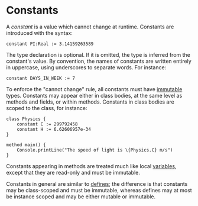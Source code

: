 Constants
=========

A *constant* is a value which cannot change at runtime. Constants are introduced with the syntax:

    constant PI:Real := 3.14159263589

The type declaration is optional. If it is omitted, the type is inferred from the constant's value.
By convention, the names of constants are written entirely in uppercase, using underscores to
separate words. For instance:

    constant DAYS_IN_WEEK := 7

To enforce the "cannot change" rule, all constants must have [immutable](immutability.md) types.
Constants may appear either in class bodies, at the same level as methods and fields, or within
methods. Constants in class bodies are scoped to the class, for instance:

    class Physics {
        constant C := 299792458
        constant H := 6.62606957e-34
    }

    method main() {
        Console.printLine("The speed of light is \{Physics.C} m/s")
    }

Constants appearing in methods are treated much like local [variables](variables.md), except that
they are read-only and must be immutable. 

Constants in general are similar to [defines](defines.md); the difference is that constants may be
class-scoped and must be immutable, whereas defines may at most be instance scoped and may be either
mutable or immutable.
